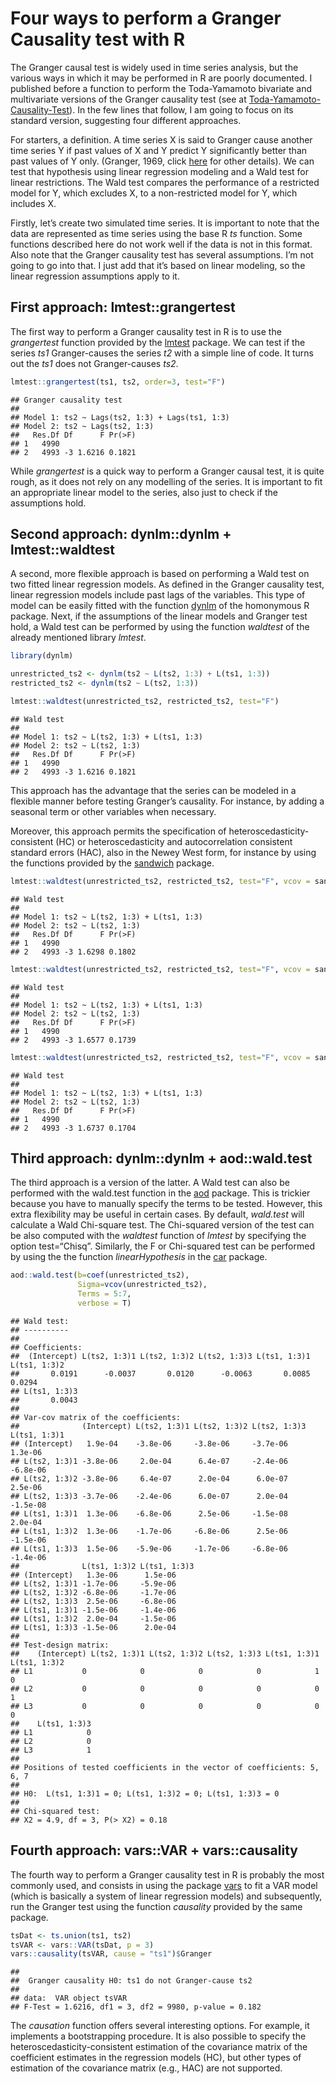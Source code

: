 Four ways to perform a Granger Causality test with R
================

The Granger causal test is widely used in time series analysis, but the
various ways in which it may be performed in R are poorly documented. I
published before a function to perform the Toda-Yamamoto bivariate and
multivariate versions of the Granger causality test (see at
[Toda-Yamamoto-Causality-Test](https://github.com/nicolarighetti/Toda-Yamamoto-Causality-Test/blob/main/README.md)).
In the few lines that follow, I am going to focus on its standard
version, suggesting four different approaches.

For starters, a definition. A time series X is said to Granger cause
another time series Y if past values of X and Y predict Y significantly
better than past values of Y only. (Granger, 1969, click
[here](https://github.com/nicolarighetti/Toda-Yamamoto-Causality-Test/blob/main/README.md)
for other details). We can test that hypothesis using linear regression
modeling and a Wald test for linear restrictions. The Wald test compares
the performance of a restricted model for Y, which excludes X, to a
non-restricted model for Y, which includes X.

Firstly, let’s create two simulated time series. It is important to note
that the data are represented as time series using the base R *ts*
function. Some functions described here do not work well if the data is
not in this format. Also note that the Granger causality test has
several assumptions. I’m not going to go into that. I just add that it’s
based on linear modeling, so the linear regression assumptions apply to
it.

## First approach: lmtest::grangertest

The first way to perform a Granger causality test in R is to use the
*grangertest* function provided by the
[lmtest](https://cran.r-project.org/web/packages/lmtest/index.html)
package. We can test if the series *ts1* Granger-causes the series *t2*
with a simple line of code. It turns out the *ts1* does not
Granger-causes *ts2*.

``` r
lmtest::grangertest(ts1, ts2, order=3, test="F")
```

    ## Granger causality test
    ## 
    ## Model 1: ts2 ~ Lags(ts2, 1:3) + Lags(ts1, 1:3)
    ## Model 2: ts2 ~ Lags(ts2, 1:3)
    ##   Res.Df Df      F Pr(>F)
    ## 1   4990                 
    ## 2   4993 -3 1.6216 0.1821

While *grangertest* is a quick way to perform a Granger causal test, it
is quite rough, as it does not rely on any modelling of the series. It
is important to fit an appropriate linear model to the series, also just
to check if the assumptions hold.

## Second approach: dynlm::dynlm + lmtest::waldtest

A second, more flexible approach is based on performing a Wald test on
two fitted linear regression models. As defined in the Granger causality
test, linear regression models include past lags of the variables. This
type of model can be easily fitted with the function
[dynlm](https://cran.r-project.org/web/packages/dynlm/index.html) of the
homonymous R package. Next, if the assumptions of the linear models and
Granger test hold, a Wald test can be performed by using the function
*waldtest* of the already mentioned library *lmtest*.

``` r
library(dynlm)
```

``` r
unrestricted_ts2 <- dynlm(ts2 ~ L(ts2, 1:3) + L(ts1, 1:3))
restricted_ts2 <- dynlm(ts2 ~ L(ts2, 1:3))

lmtest::waldtest(unrestricted_ts2, restricted_ts2, test="F")                  
```

    ## Wald test
    ## 
    ## Model 1: ts2 ~ L(ts2, 1:3) + L(ts1, 1:3)
    ## Model 2: ts2 ~ L(ts2, 1:3)
    ##   Res.Df Df      F Pr(>F)
    ## 1   4990                 
    ## 2   4993 -3 1.6216 0.1821

This approach has the advantage that the series can be modeled in a
flexible manner before testing Granger’s causality. For instance, by
adding a seasonal term or other variables when necessary.

Moreover, this approach permits the specification of
heteroscedasticity-consistent (HC) or heteroscedasticity and
autocorrelation consistent standard errors (HAC), also in the Newey West
form, for instance by using the functions provided by the
[sandwich](https://cran.r-project.org/web/packages/sandwich/index.html)
package.

``` r
lmtest::waldtest(unrestricted_ts2, restricted_ts2, test="F", vcov = sandwich::vcovHC) 
```

    ## Wald test
    ## 
    ## Model 1: ts2 ~ L(ts2, 1:3) + L(ts1, 1:3)
    ## Model 2: ts2 ~ L(ts2, 1:3)
    ##   Res.Df Df      F Pr(>F)
    ## 1   4990                 
    ## 2   4993 -3 1.6298 0.1802

``` r
lmtest::waldtest(unrestricted_ts2, restricted_ts2, test="F", vcov = sandwich::vcovHAC) 
```

    ## Wald test
    ## 
    ## Model 1: ts2 ~ L(ts2, 1:3) + L(ts1, 1:3)
    ## Model 2: ts2 ~ L(ts2, 1:3)
    ##   Res.Df Df      F Pr(>F)
    ## 1   4990                 
    ## 2   4993 -3 1.6577 0.1739

``` r
lmtest::waldtest(unrestricted_ts2, restricted_ts2, test="F", vcov = sandwich::NeweyWest) 
```

    ## Wald test
    ## 
    ## Model 1: ts2 ~ L(ts2, 1:3) + L(ts1, 1:3)
    ## Model 2: ts2 ~ L(ts2, 1:3)
    ##   Res.Df Df      F Pr(>F)
    ## 1   4990                 
    ## 2   4993 -3 1.6737 0.1704

## Third approach: dynlm::dynlm + aod::wald.test

The third approach is a version of the latter. A Wald test can also be
performed with the wald.test function in the
[aod](https://cran.r-project.org/web/packages/aod/index.html) package.
This is trickier because you have to manually specify the terms to be
tested. However, this extra flexibility may be useful in certain cases.
By default, *wald.test* will calculate a Wald Chi-square test. The
Chi-squared version of the test can be also computed with the *waldtest*
function of *lmtest* by specifying the option test=“Chisq”. Similarly,
the F or Chi-squared test can be performed by using the the function
*linearHypothesis* in the
[car](https://cran.r-project.org/web/packages/car/index.html) package.

``` r
aod::wald.test(b=coef(unrestricted_ts2), 
               Sigma=vcov(unrestricted_ts2),
               Terms = 5:7,
               verbose = T)
```

    ## Wald test:
    ## ----------
    ## 
    ## Coefficients:
    ##  (Intercept) L(ts2, 1:3)1 L(ts2, 1:3)2 L(ts2, 1:3)3 L(ts1, 1:3)1 L(ts1, 1:3)2 
    ##       0.0191      -0.0037       0.0120      -0.0063       0.0085       0.0294 
    ## L(ts1, 1:3)3 
    ##       0.0043 
    ## 
    ## Var-cov matrix of the coefficients:
    ##              (Intercept) L(ts2, 1:3)1 L(ts2, 1:3)2 L(ts2, 1:3)3 L(ts1, 1:3)1
    ## (Intercept)   1.9e-04    -3.8e-06     -3.8e-06     -3.7e-06      1.3e-06    
    ## L(ts2, 1:3)1 -3.8e-06     2.0e-04      6.4e-07     -2.4e-06     -6.8e-06    
    ## L(ts2, 1:3)2 -3.8e-06     6.4e-07      2.0e-04      6.0e-07      2.5e-06    
    ## L(ts2, 1:3)3 -3.7e-06    -2.4e-06      6.0e-07      2.0e-04     -1.5e-08    
    ## L(ts1, 1:3)1  1.3e-06    -6.8e-06      2.5e-06     -1.5e-08      2.0e-04    
    ## L(ts1, 1:3)2  1.3e-06    -1.7e-06     -6.8e-06      2.5e-06     -1.5e-06    
    ## L(ts1, 1:3)3  1.5e-06    -5.9e-06     -1.7e-06     -6.8e-06     -1.4e-06    
    ##              L(ts1, 1:3)2 L(ts1, 1:3)3
    ## (Intercept)   1.3e-06      1.5e-06    
    ## L(ts2, 1:3)1 -1.7e-06     -5.9e-06    
    ## L(ts2, 1:3)2 -6.8e-06     -1.7e-06    
    ## L(ts2, 1:3)3  2.5e-06     -6.8e-06    
    ## L(ts1, 1:3)1 -1.5e-06     -1.4e-06    
    ## L(ts1, 1:3)2  2.0e-04     -1.5e-06    
    ## L(ts1, 1:3)3 -1.5e-06      2.0e-04    
    ## 
    ## Test-design matrix:
    ##    (Intercept) L(ts2, 1:3)1 L(ts2, 1:3)2 L(ts2, 1:3)3 L(ts1, 1:3)1 L(ts1, 1:3)2
    ## L1           0            0            0            0            1            0
    ## L2           0            0            0            0            0            1
    ## L3           0            0            0            0            0            0
    ##    L(ts1, 1:3)3
    ## L1            0
    ## L2            0
    ## L3            1
    ## 
    ## Positions of tested coefficients in the vector of coefficients: 5, 6, 7 
    ## 
    ## H0:  L(ts1, 1:3)1 = 0; L(ts1, 1:3)2 = 0; L(ts1, 1:3)3 = 0 
    ## 
    ## Chi-squared test:
    ## X2 = 4.9, df = 3, P(> X2) = 0.18

## Fourth approach: vars::VAR + vars::causality

The fourth way to perform a Granger causality test in R is probably the
most commonly used, and consists in using the package
[vars](https://cran.r-project.org/web/packages/vars/index.html) to fit a
VAR model (which is basically a system of linear regression models) and
subsequently, run the Granger test using the function *causality*
provided by the same package.

``` r
tsDat <- ts.union(ts1, ts2) 
tsVAR <- vars::VAR(tsDat, p = 3)
vars::causality(tsVAR, cause = "ts1")$Granger
```

    ## 
    ##  Granger causality H0: ts1 do not Granger-cause ts2
    ## 
    ## data:  VAR object tsVAR
    ## F-Test = 1.6216, df1 = 3, df2 = 9980, p-value = 0.182

The *causation* function offers several interesting options. For
example, it implements a bootstrapping procedure. It is also possible to
specify the heteroscedasticity-consistent estimation of the covariance
matrix of the coefficient estimates in the regression models (HC), but
other types of estimation of the covariance matrix (e.g., HAC) are not
supported.
